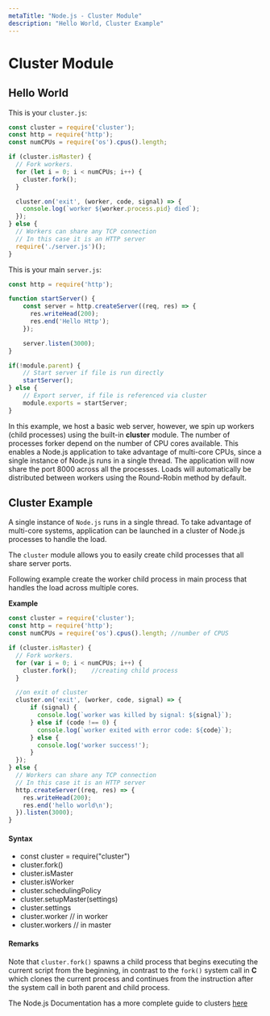 ```yaml
---
metaTitle: "Node.js - Cluster Module"
description: "Hello World, Cluster Example"
---
```


# Cluster Module



## Hello World


This is your `cluster.js`:

```js
const cluster = require('cluster');
const http = require('http');
const numCPUs = require('os').cpus().length;

if (cluster.isMaster) {
  // Fork workers.
  for (let i = 0; i < numCPUs; i++) {
    cluster.fork();
  }

  cluster.on('exit', (worker, code, signal) => {
    console.log(`worker ${worker.process.pid} died`);
  });
} else {
  // Workers can share any TCP connection
  // In this case it is an HTTP server
  require('./server.js')();
}

```

This is your main `server.js`:

```js
const http = require('http');

function startServer() {
    const server = http.createServer((req, res) => {
      res.writeHead(200);
      res.end('Hello Http');
    });

    server.listen(3000);
}

if(!module.parent) {
    // Start server if file is run directly
    startServer();
} else {
    // Export server, if file is referenced via cluster
    module.exports = startServer;
}

```

In this example, we host a basic web server, however, we spin up workers (child processes) using the built-in **cluster** module. The number of processes forker depend on the number of CPU cores available. This enables a Node.js application to take advantage of multi-core CPUs, since a single instance of Node.js runs in a single thread. The application will now share the port 8000 across all the processes. Loads will automatically be distributed between workers using the Round-Robin method by default.



## Cluster Example


A single instance of `Node.js` runs in a single thread. To take advantage of multi-core systems, application can be launched in a cluster of Node.js processes to handle the load.

The `cluster` module allows you to easily create child processes that all share server ports.

Following example create the worker child process in main process that handles the load across multiple cores.

**Example**

```js
const cluster = require('cluster');
const http = require('http');
const numCPUs = require('os').cpus().length; //number of CPUS

if (cluster.isMaster) {
  // Fork workers.
  for (var i = 0; i < numCPUs; i++) {
    cluster.fork();    //creating child process
  }

  //on exit of cluster
  cluster.on('exit', (worker, code, signal) => {
      if (signal) {
        console.log(`worker was killed by signal: ${signal}`);
      } else if (code !== 0) {
        console.log(`worker exited with error code: ${code}`);
      } else {
        console.log('worker success!');
      }
  });
} else {
  // Workers can share any TCP connection
  // In this case it is an HTTP server
  http.createServer((req, res) => {
    res.writeHead(200);
    res.end('hello world\n');
  }).listen(3000);
}

```



#### Syntax


- const cluster  = require("cluster")
- cluster.fork()
- cluster.isMaster
- cluster.isWorker
- cluster.schedulingPolicy
- cluster.setupMaster(settings)
- cluster.settings
- cluster.worker // in worker
- cluster.workers // in master



#### Remarks


Note that `cluster.fork()` spawns a child process that begins executing the current script from the beginning, in contrast to the `fork()` system call in **C** which clones the current process and continues from the instruction after the system call in both parent and child process.

The Node.js Documentation has a more complete guide to clusters [here](https://nodejs.org/api/cluster.html)


